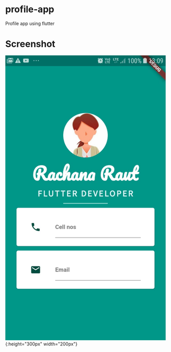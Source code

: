 # profile-app
Profile app using flutter

# Screenshot
![Test Image 4](https://github.com/AshKnight99/profile-app/blob/master/profile_app/Screenshot.jpeg){:height="300px" width="200px"}
